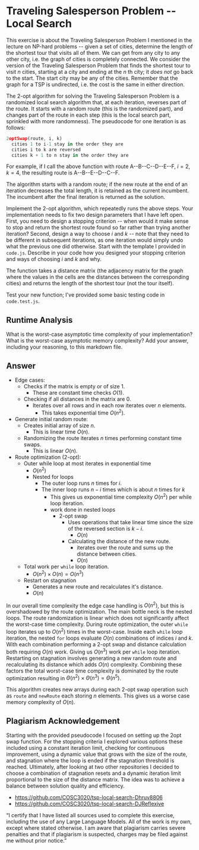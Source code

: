 # Traveling Salesperson Problem -- Local Search

This exercise is about the Traveling Salesperson Problem I mentioned in the
lecture on NP-hard problems -- given a set of cities, determine the length of
the shortest tour that visits all of them. We can get from any city to any other
city, i.e. the graph of cities is completely connected. We consider the version
of the Traveling Salesperson Problem that finds the shortest tour to visit $n$
cities, starting at a city and ending at the $n$ th city; it *does not* go
back to the start. The start city may be any of the cities. Remember that the
graph for a TSP is undirected, i.e. the cost is the same in either direction.

The 2-opt algorithm for solving the Traveling Salesperson Problem is a
randomized local search algorithm that, at each iteration, reverses part of the
route. It starts with a random route (this is the randomized part), and changes
part of the route in each step (this is the local search part, sprinkled with
more randomness). The pseudocode for one iteration is as follows:

```javascript
2optSwap(route, i, k)
  cities 1 to i-1 stay in the order they are
  cities i to k are reversed
  cities k + 1 to n stay in the order they are
```

For example, if I call the above function with route A--B--C--D--E--F, $i=2$,
$k=4$, the resulting route is A--B--E--D--C--F.

The algorithm starts with a random route; if the new route at the end of an
iteration decreases the total length, it is retained as the current incumbent.
The incumbent after the final iteration is returned as the solution.

Implement the 2-opt algorithm, which repeatedly runs the above steps. Your
implementation needs to fix two design parameters that I have left open. First,
you need to design a stopping criterion -- when would it make sense to stop and
return the shortest route found so far rather than trying another iteration?
Second, design a way to choose $i$ and $k$ -- note that they need to be
different in subsequent iterations, as one iteration would simply undo what
the previous one did otherwise. Start with the template I provided in `code.js`.
Describe in your code how you designed your stopping criterion and ways of
choosing $i$ and $k$ and why.

The function takes a distance matrix (the adjacency matrix for the graph where
the values in the cells are the distances between the corresponding cities) and
returns the length of the shortest tour (not the tour itself).

Test your new function; I've provided some basic testing code in `code.test.js`.

## Runtime Analysis

What is the worst-case asymptotic time complexity of your implementation? What
is the worst-case asymptotic memory complexity? Add your answer, including your
reasoning, to this markdown file.

## Answer 

- Edge cases:
  - Checks if the matrix is empty or of size 1.
    - These are constant time checks $O(1)$.
  - Checking if all distances in the matrix are 0.
    - Iterates over all rows and in each row iterates over $n$ elements.
      - This takes exponential time $O(n^{2})$.
- Generate initial random route:
  - Creates initial array of size $n$.
    - This is linear time $O(n)$.
  - Randomizing the route iterates $n$ times performing constant time swaps.
    - This is linear $O(n)$.
- Route optimization (2-opt):
  - Outer while loop at most iterates in exponential time
    - $O(n^{2})$
    - Nested for loops
      - The outer loop runs $n$ times for $i$.
      - The inner loop runs $n - i$ times which is about $n$ times for $k$
        - This gives us exponential time complexity $O(n^{2})$ per while loop iteration.
        - work done in nested loops
          - 2-opt swap
            - Uses operations that take linear time since the size of the reversed section is $k - i$.
              - $O(n)$
            - Calculating the distance of the new route.
              - iterates over the route and sums up the distance between cities.
              - $O(n)$
  - Total work per `while` loop iteration.
    - $O(n^{2}) \times O(n) = O(n^{3})$
  - Restart on stagnation
    - Generates a new route and recalculates it's distance.
    - $O(n)$

In our overall time complexity the edge case handling is $O(n^{2})$, but this is overshadowed by the route optimization.
The main bottle neck is the nested loops. The route randomization is linear which does not significantly affect the worst-case time complexity. 
During route optimization, the outer `while` loop iterates up to $O(n^2)$ times in the worst-case. Inside each `while` loop iteration, the nested `for` loops evaluate $O(n)$ combinations of indices $i$ and $k$. With each combination performing a 2-opt swap and distance calculation both requiring $O(n)$ work. Giving us $O(n^{3})$ work per `while` loop iteration. Restarting on stagnation involves generating a new random route and recalculating its distance which adds $O(n)$ complexity. Combining these factors the total worst-case time complexity is dominated by the route optimization resulting in  $\Theta(n^{2}) \times \Theta(n^{3}) = \Theta(n^{5})$. 

This algorithm creates new arrays during each 2-opt swap operation such as `route` and `newRoute` each storing $n$ elements. This gives us a worse case memory complexity of $O(n)$. 

## Plagiarism Acknowledgement 
Starting with the provided pseudocode I focused on setting up the 2opt swap function. For the stopping criteria I explored various options these included using a constant iteration limit, checking for continuous improvement, using a dynamic value that grows with the size of the route, and stagnation where the loop is ended if the stagnation threshold is reached. Ultimately, after looking at two other repositories I decided to choose a combination of stagnation resets and a dynamic iteration limit proportional to the size of the distance matrix. The idea was to achieve a balance between solution quality and efficiency.

- https://github.com/COSC3020/tsp-local-search-Dhruv8806
- https://github.com/COSC3020/tsp-local-search-DJReflexive

“I certify that I have listed all sources used to complete this exercise, including the use
of any Large Language Models. All of the work is my own, except where stated
otherwise. I am aware that plagiarism carries severe penalties and that if plagiarism is
suspected, charges may be filed against me without prior notice.”

























